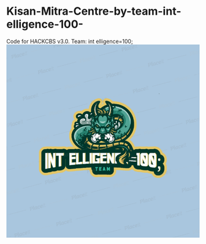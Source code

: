 # Kisan-Mitra-Centre-by-team-int-elligence-100-
Code for HACKCBS v3.0. Team: int elligence=100;
![logo](logo.png)
